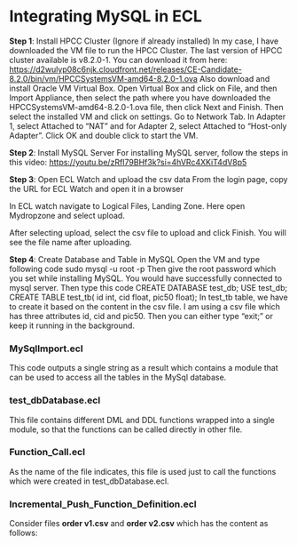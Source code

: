 # Integrating MySQL in ECL

**Step 1**: Install HPCC Cluster (Ignore if already installed)
In my case, I have downloaded the VM file to run the HPCC Cluster. The last version of HPCC cluster available is v8.2.0-1. You can download it from here: https://d2wulyp08c6njk.cloudfront.net/releases/CE-Candidate-8.2.0/bin/vm/HPCCSystemsVM-amd64-8.2.0-1.ova
Also download and install Oracle VM Virtual Box.
Open Virtual Box and click on File, and then Import Appliance, then select the path where you have downloaded the HPCCSystemsVM-amd64-8.2.0-1.ova file, then click Next and Finish.
Then select the installed VM and click on settings. Go to Network Tab. In Adapter 1, select Attached to “NAT” and for Adapter 2, select Attached to “Host-only Adapter”. Click OK and double click to start the VM.
 
**Step 2**: Install MySQL Server
For installing MySQL server, follow the steps in this video: https://youtu.be/zRfI79BHf3k?si=4hVRc4XKiT4dV8p5
 
**Step 3**: Open ECL Watch and upload the csv data
From the login page, copy the URL for ECL Watch and open it in a browser
 
In ECL watch navigate to Logical Files, Landing Zone. Here open Mydropzone and select upload.
   
After selecting upload, select the csv file to upload and click Finish. You will see the file name after uploading.

**Step 4**: Create Database and Table in MySQL
Open the VM and type following code
sudo mysql -u root -p
Then give the root password which you set while installing MySQL. 
You would have successfully connected to mysql server.
Then type this code
CREATE DATABASE test_db;
USE test_db;
CREATE TABLE test_tb(
id int,
cid float,
pic50 float);
In test_tb table, we have to create it based on the content in the csv file. I am using a csv file which has three attributes id, cid and pic50. 
Then you can either type “exit;” or keep it running in the background.


### MySqlImport.ecl
This code outputs a single string as a result which contains a module that can be used to access all the tables in the MySql database.

### test_dbDatabase.ecl
This file contains different DML and DDL functions wrapped into a single module, so that the functions can be called directly in other file.

### Function_Call.ecl
As the name of the file indicates, this file is used just to call the functions which were created in test_dbDatabase.ecl.

### Incremental_Push_Function_Definition.ecl
Consider files **order v1.csv** and **order v2.csv** which has the content as follows:
[](https://github.com/Skanda-P-R/Integrating-MySQL-in-ECL/assets/115518870/1a5219cc-64cd-4d0b-a265-cd6dfb9e5e9b)


